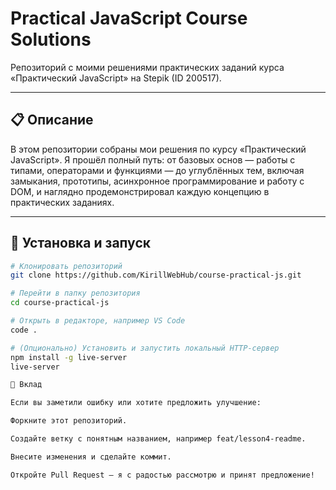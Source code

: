 # Practical JavaScript Course Solutions

Репозиторий с моими решениями практических заданий курса «Практический JavaScript» на Stepik (ID 200517).

---

## 📋 Описание

В этом репозитории собраны мои решения по курсу «Практический JavaScript». Я прошёл полный путь: от базовых основ — работы с типами, операторами и функциями — до углублённых тем, включая замыкания, прототипы, асинхронное программирование и работу с DOM, и наглядно продемонстрировал каждую концепцию в практических заданиях.

---

## 🚀 Установка и запуск

```bash
# Клонировать репозиторий
git clone https://github.com/KirillWebHub/course-practical-js.git

# Перейти в папку репозитория
cd course-practical-js

# Открыть в редакторе, например VS Code
code .

# (Опционально) Установить и запустить локальный HTTP-сервер
npm install -g live-server
live-server

🤝 Вклад

Если вы заметили ошибку или хотите предложить улучшение:

Форкните этот репозиторий.

Создайте ветку с понятным названием, например feat/lesson4-readme.

Внесите изменения и сделайте коммит.

Откройте Pull Request — я с радостью рассмотрю и принят предложение!